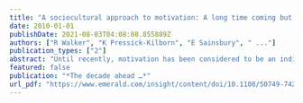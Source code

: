 ```yaml
---
title: "A sociocultural approach to motivation: A long time coming but here at last"
date: 2010-01-01
publishDate: 2021-08-03T04:08:08.855889Z
authors: ["R Walker", "K Pressick-Kilborn", "E Sainsbury", " ..."]
publication_types: ["2"]
abstract: "Until recently, motivation has been considered to be an individual phenomenon. Motivational theorists have accordingly conceptualised key constructs in individualistic terms and emphasised the individual origins and nature of motivation, although they have also …"
featured: false
publication: "*The decade ahead …*"
url_pdf: "https://www.emerald.com/insight/content/doi/10.1108/S0749-7423(2010)000016B004/full/html"
---
```


